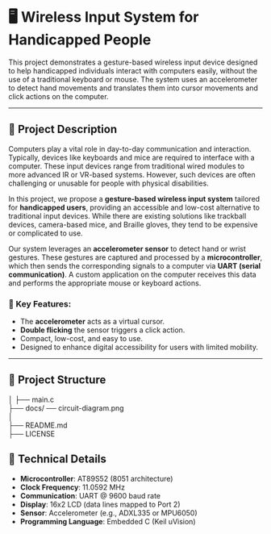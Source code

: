 # 🖥️ Wireless Input System for Handicapped People

This project demonstrates a gesture-based wireless input device designed to help handicapped individuals interact with computers easily, without the use of a traditional keyboard or mouse. The system uses an accelerometer to detect hand movements and translates them into cursor movements and click actions on the computer.

---

## 🧠 Project Description

Computers play a vital role in day-to-day communication and interaction. Typically, devices like keyboards and mice are required to interface with a computer. These input devices range from traditional wired modules to more advanced IR or VR-based systems. However, such devices are often challenging or unusable for people with physical disabilities.

In this project, we propose a **gesture-based wireless input system** tailored for **handicapped users**, providing an accessible and low-cost alternative to traditional input devices. While there are existing solutions like trackball devices, camera-based mice, and Braille gloves, they tend to be expensive or complicated to use.

Our system leverages an **accelerometer sensor** to detect hand or wrist gestures. These gestures are captured and processed by a **microcontroller**, which then sends the corresponding signals to a computer via **UART (serial communication)**. A custom application on the computer receives this data and performs the appropriate mouse or keyboard actions.

### 🔑 Key Features:
- The **accelerometer** acts as a virtual cursor.
- **Double flicking** the sensor triggers a click action.
- Compact, low-cost, and easy to use.
- Designed to enhance digital accessibility for users with limited mobility.

---

## 📂 Project Structure

│
├── main.c               
├── docs/
 ── circuit-diagram.png   
│   
├── README.md            
├── LICENSE                   

## 🔧 Technical Details

- **Microcontroller**: AT89S52 (8051 architecture)
- **Clock Frequency**: 11.0592 MHz
- **Communication**: UART @ 9600 baud rate
- **Display**: 16x2 LCD (data lines mapped to Port 2)
- **Sensor**: Accelerometer (e.g., ADXL335 or MPU6050)
- **Programming Language**: Embedded C (Keil uVision)


